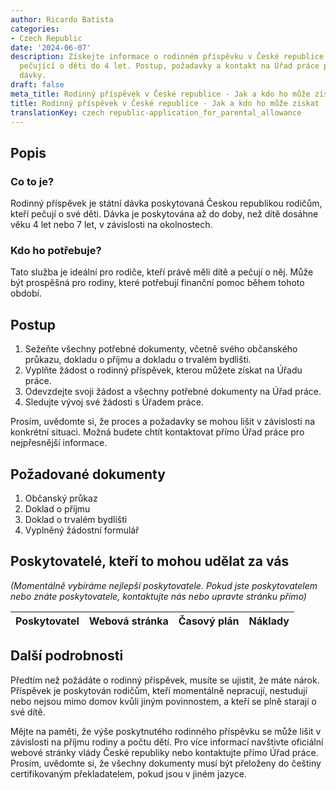 ```yaml
---
author: Ricardo Batista
categories:
- Czech Republic
date: '2024-06-07'
description: Získejte informace o rodinném příspěvku v České republice pro rodiče
  pečující o děti do 4 let. Postup, požadavky a kontakt na Úřad práce pro získání
  dávky.
draft: false
meta_title: Rodinný příspěvek v České republice - Jak a kdo ho může získat
title: Rodinný příspěvek v České republice - Jak a kdo ho může získat
translationKey: czech republic-application_for_parental_allowance
---
```



## Popis
### Co to je?
Rodinný příspěvek je státní dávka poskytovaná Českou republikou rodičům, kteří pečují o své děti. Dávka je poskytována až do doby, než dítě dosáhne věku 4 let nebo 7 let, v závislosti na okolnostech.

### Kdo ho potřebuje?
Tato služba je ideální pro rodiče, kteří právě měli dítě a pečují o něj. Může být prospěšná pro rodiny, které potřebují finanční pomoc během tohoto období.

## Postup
1. Sežeňte všechny potřebné dokumenty, včetně svého občanského průkazu, dokladu o příjmu a dokladu o trvalém bydlišti.
2. Vyplňte žádost o rodinný příspěvek, kterou můžete získat na Úřadu práce.
3. Odevzdejte svoji žádost a všechny potřebné dokumenty na Úřad práce.
4. Sledujte vývoj své žádosti s Úřadem práce.

Prosím, uvědomte si, že proces a požadavky se mohou lišit v závislosti na konkrétní situaci. Možná budete chtít kontaktovat přímo Úřad práce pro nejpřesnější informace.

## Požadované dokumenty
1. Občanský průkaz
2. Doklad o příjmu
3. Doklad o trvalém bydlišti
4. Vyplněný žádostní formulář

## Poskytovatelé, kteří to mohou udělat za vás

_(Momentálně vybíráme nejlepší poskytovatele. Pokud jste poskytovatelem nebo znáte poskytovatele, kontaktujte nás nebo upravte stránku přímo)_

| Poskytovatel    |     Webová stránka  |     Časový plán   |      Náklady    |
| --------------- | --------------- |  :-------------: | :-------------: |


## Další podrobnosti
Předtím než požádáte o rodinný příspěvek, musíte se ujistit, že máte nárok. Příspěvek je poskytován rodičům, kteří momentálně nepracují, nestudují nebo nejsou mimo domov kvůli jiným povinnostem, a kteří se plně starají o své dítě.

Mějte na paměti, že výše poskytnutého rodinného příspěvku se může lišit v závislosti na příjmu rodiny a počtu dětí. Pro více informací navštivte oficiální webové stránky vlády České republiky nebo kontaktujte přímo Úřad práce. Prosím, uvědomte si, že všechny dokumenty musí být přeloženy do češtiny certifikovaným překladatelem, pokud jsou v jiném jazyce.